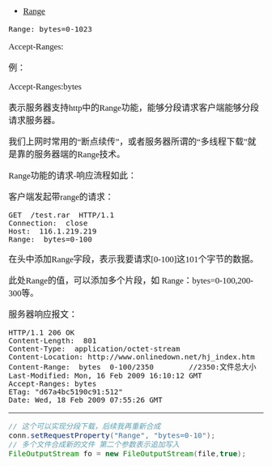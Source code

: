 <span  style="font-family: Simsun,serif; font-size: 17px; ">

- [Range](https://developer.mozilla.org/zh-CN/docs/Web/HTTP/Range_requests)

~~~
Range: bytes=0-1023
~~~


Accept-Ranges:

例：

Accept-Ranges:bytes

表示服务器支持http中的Range功能，能够分段请求客户端能够分段请求服务器。

我们上网时常用的“断点续传”，或者服务器所谓的“多线程下载”就是靠的服务器端的Range技术。

Range功能的请求-响应流程如此：

客户端发起带range的请求：

~~~
GET  /test.rar  HTTP/1.1
Connection:  close
Host:  116.1.219.219
Range:  bytes=0-100
~~~

在头中添加Range字段，表示我要请求[0-100]这101个字节的数据。

此处Range的值，可以添加多个片段，如 Range：bytes=0-100,200-300等。

服务器响应报文：

~~~
HTTP/1.1 206 OK
Content-Length:  801     
Content-Type:  application/octet-stream 
Content-Location: http://www.onlinedown.net/hj_index.htm
Content-Range:  bytes  0-100/2350        //2350:文件总大小
Last-Modified: Mon, 16 Feb 2009 16:10:12 GMT
Accept-Ranges: bytes
ETag: "d67a4bc5190c91:512"
Date: Wed, 18 Feb 2009 07:55:26 GMT
~~~

---

~~~java
// 这个可以实现分段下载，后续我再重新合成
conn.setRequestProperty("Range", "bytes=0-10"); 
// 多个文件合成新的文件 第二个参数表示追加写入
FileOutputStream fo = new FileOutputStream(file,true);
~~~

</span>